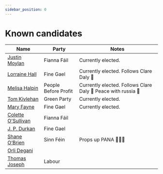```yaml
---
sidebar_position: 0
---
```

# Known candidates

| Name                   | Party           | Notes              |
| ---------------------- | --------------- | ------------------ |
| [Justin Moylan](Justin_Moylan.md) | Fianna Fáil | Currently elected. |
| [Lorraine Hall](Lorraine_Hall.md) | Fine Gael   | Currently elected. Follows Clare Daly 🚩 |
| [Melisa Halpin](Melisa_Halpin.md) | People Before Profit | Currently elected. Follows Clare Daly 🚩 Peace with russia 🚩 |
| [Tom Kivlehan](Tom_Kivlehan.md)       | Green Party | Currently elected.                   |
| [Mary Fayne](Mary_Fayne.md) | Fine Gael   | Currently elected.                   |
| [Colette O'Sullivan](Colette_O_Sullivan.md) | Fianna Fáil |                    |
| [J. P. Durkan](J_P_Durkan.md) | Fine Gael   |                    |
| [Shane O’Brien](Shane_O_Brien.md) | Sinn Féin   | Props up PANA 🚩🚩🚩                   |
| [Orli Degani](Orli_Degani.md) | | |
| [Thomas Joseph](Thomas_Joseph.md) | Labour | |
